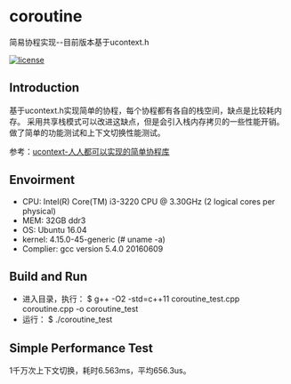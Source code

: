 # coroutine
简易协程实现--目前版本基于ucontext.h

[![license](https://img.shields.io/github/license/mashape/apistatus.svg)](https://opensource.org/licenses/MIT)

## Introduction 
基于ucontext.h实现简单的协程，每个协程都有各自的栈空间，缺点是比较耗内存。
采用共享栈模式可以改进这缺点，但是会引入栈内存拷贝的一些性能开销。
做了简单的功能测试和上下文切换性能测试。

参考：[ucontext-人人都可以实现的简单协程库](https://blog.csdn.net/qq910894904/article/details/41911175)

## Envoirment  
* CPU: Intel(R) Core(TM) i3-3220 CPU @ 3.30GHz (2 logical cores per physical)
* MEM: 32GB ddr3
* OS: Ubuntu 16.04
* kernel: 4.15.0-45-generic (# uname -a)
* Complier: gcc version 5.4.0 20160609

## Build and Run
* 进入目录，执行：
  $ g++ -O2 -std=c++11 coroutine_test.cpp coroutine.cpp -o coroutine_test
* 运行：
  $ ./coroutine_test

## Simple Performance Test
1千万次上下文切换，耗时6.563ms，平均656.3us。
  